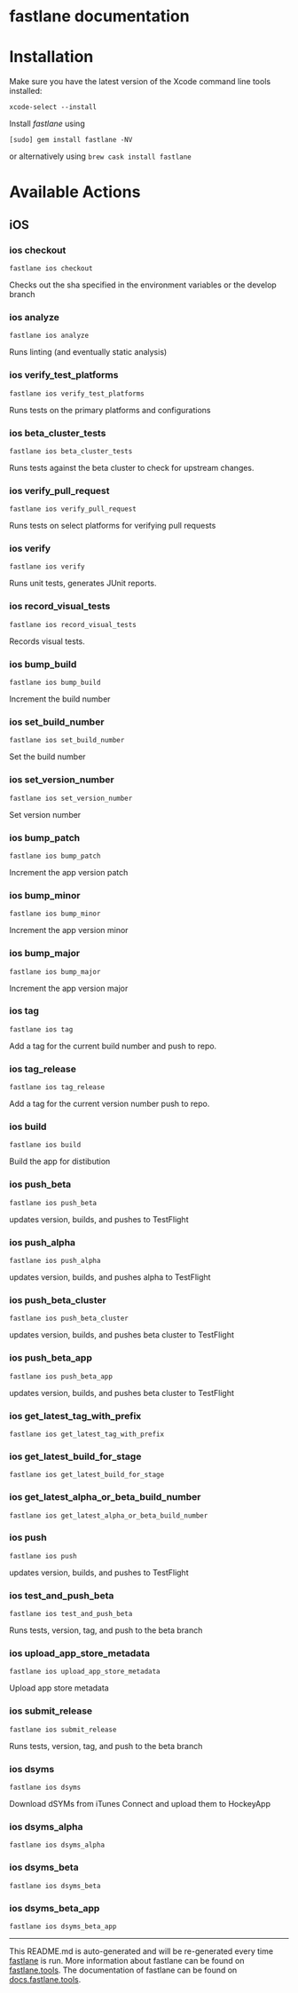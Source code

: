 fastlane documentation
================
# Installation

Make sure you have the latest version of the Xcode command line tools installed:

```
xcode-select --install
```

Install _fastlane_ using
```
[sudo] gem install fastlane -NV
```
or alternatively using `brew cask install fastlane`

# Available Actions
## iOS
### ios checkout
```
fastlane ios checkout
```
Checks out the sha specified in the environment variables or the develop branch
### ios analyze
```
fastlane ios analyze
```
Runs linting (and eventually static analysis)
### ios verify_test_platforms
```
fastlane ios verify_test_platforms
```
Runs tests on the primary platforms and configurations
### ios beta_cluster_tests
```
fastlane ios beta_cluster_tests
```
Runs tests against the beta cluster to check for upstream changes.
### ios verify_pull_request
```
fastlane ios verify_pull_request
```
Runs tests on select platforms for verifying pull requests
### ios verify
```
fastlane ios verify
```
Runs unit tests, generates JUnit reports.
### ios record_visual_tests
```
fastlane ios record_visual_tests
```
Records visual tests.
### ios bump_build
```
fastlane ios bump_build
```
Increment the build number
### ios set_build_number
```
fastlane ios set_build_number
```
Set the build number
### ios set_version_number
```
fastlane ios set_version_number
```
Set version number
### ios bump_patch
```
fastlane ios bump_patch
```
Increment the app version patch
### ios bump_minor
```
fastlane ios bump_minor
```
Increment the app version minor
### ios bump_major
```
fastlane ios bump_major
```
Increment the app version major
### ios tag
```
fastlane ios tag
```
Add a tag for the current build number and push to repo.
### ios tag_release
```
fastlane ios tag_release
```
Add a tag for the current version number push to repo.
### ios build
```
fastlane ios build
```
Build the app for distibution
### ios push_beta
```
fastlane ios push_beta
```
updates version, builds, and pushes to TestFlight
### ios push_alpha
```
fastlane ios push_alpha
```
updates version, builds, and pushes alpha to TestFlight
### ios push_beta_cluster
```
fastlane ios push_beta_cluster
```
updates version, builds, and pushes beta cluster to TestFlight
### ios push_beta_app
```
fastlane ios push_beta_app
```
updates version, builds, and pushes beta cluster to TestFlight
### ios get_latest_tag_with_prefix
```
fastlane ios get_latest_tag_with_prefix
```

### ios get_latest_build_for_stage
```
fastlane ios get_latest_build_for_stage
```

### ios get_latest_alpha_or_beta_build_number
```
fastlane ios get_latest_alpha_or_beta_build_number
```

### ios push
```
fastlane ios push
```
updates version, builds, and pushes to TestFlight
### ios test_and_push_beta
```
fastlane ios test_and_push_beta
```
Runs tests, version, tag, and push to the beta branch
### ios upload_app_store_metadata
```
fastlane ios upload_app_store_metadata
```
Upload app store metadata
### ios submit_release
```
fastlane ios submit_release
```
Runs tests, version, tag, and push to the beta branch
### ios dsyms
```
fastlane ios dsyms
```
Download dSYMs from iTunes Connect and upload them to HockeyApp
### ios dsyms_alpha
```
fastlane ios dsyms_alpha
```

### ios dsyms_beta
```
fastlane ios dsyms_beta
```

### ios dsyms_beta_app
```
fastlane ios dsyms_beta_app
```


----

This README.md is auto-generated and will be re-generated every time [fastlane](https://fastlane.tools) is run.
More information about fastlane can be found on [fastlane.tools](https://fastlane.tools).
The documentation of fastlane can be found on [docs.fastlane.tools](https://docs.fastlane.tools).
